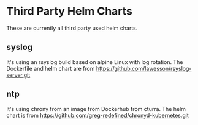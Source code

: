 # Third Party Helm Charts

These are currently all third party used helm charts.

## syslog

It's using an rsyslog build based on alpine Linux with log rotation.
The Dockerfile and helm chart are from https://github.com/lawesson/rsyslog-server.git

## ntp

It's using chrony from an image from Dockerhub from cturra.
The helm chart is from https://github.com/greg-redefined/chronyd-kubernetes.git
